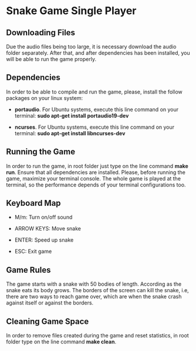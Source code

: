 # Snake Game Single Player

## Downloading Files

Due the audio files being too large, it is necessary download the audio folder separately. After that, and after dependencies has been installed, you will be able to run the game properly.

## Dependencies

In order to be able to compile and run the game, please, install the follow packages on your linux system:

- **portaudio**. For Ubuntu systems, execute this line command on your terminal: **sudo apt-get install portaudio19-dev**

- **ncurses**. For Ubuntu systems, execute this line command on your terminal: **sudo apt-get install libncurses-dev**

## Running the Game

In order to run the game, in root folder just type on the line command **make run**. Ensure that all dependencies are installed. Please, before running the game, maximize your terminal console. The whole game is played at the terminal, so the performance depends of your terminal configurations too.

## Keyboard Map

- M/m: Turn on/off sound

- ARROW KEYS: Move snake

- ENTER: Speed up snake

- ESC: Exit game

## Game Rules

The game starts with a snake with 50 bodies of length. According as the snake eats its body grows. The borders of the screen can kill the snake, i.e, there are two ways to reach game over, which are when the snake crash against itself or against the borders.

## Cleaning Game Space

In order to remove files created during the game and reset statistics, in root folder type on the line command **make clean**.













































